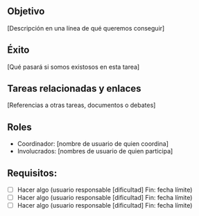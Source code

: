 ## Objetivo
[Descripción en una línea de qué queremos conseguir]

## Éxito
[Qué pasará si somos existosos en esta tarea]

## Tareas relacionadas y enlaces
[Referencias a otras tareas, documentos o debates]

## Roles
* Coordinador: [nombre de usuario de quien coordina]
* Involucrados: [nombres de usuario de quien participa]

## Requisitos: 
- [ ] Hacer algo (usuario responsable [dificultad] Fin: fecha límite)
- [ ] Hacer algo (usuario responsable [dificultad] Fin: fecha límite)
- [ ] Hacer algo (usuario responsable [dificultad] Fin: fecha límite)
